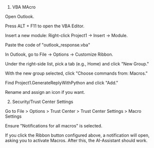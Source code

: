 1. VBA MAcro

Open Outlook.

Press ALT + F11 to open the VBA Editor.

Insert a new module: Right-click Project1 → Insert → Module.

Paste the code of "outlook_response.vba"

In Outlook, go to File → Options → Customize Ribbon.

Under the right-side list, pick a tab (e.g., Home) and click "New Group."

With the new group selected, click "Choose commands from: Macros."

Find Project1.GenerateReplyWithPython and click "Add."

Rename and assign an icon if you want.


2. Security/Trust Center Settings

Go to File > Options > Trust Center > Trust Center Settings > Macro Settings

Ensure "Notifications for all macros" is selected. 

If you click the Ribbon button configured above, a notification will open, asking you to activate Macros. After this, the AI-Assistant should work.